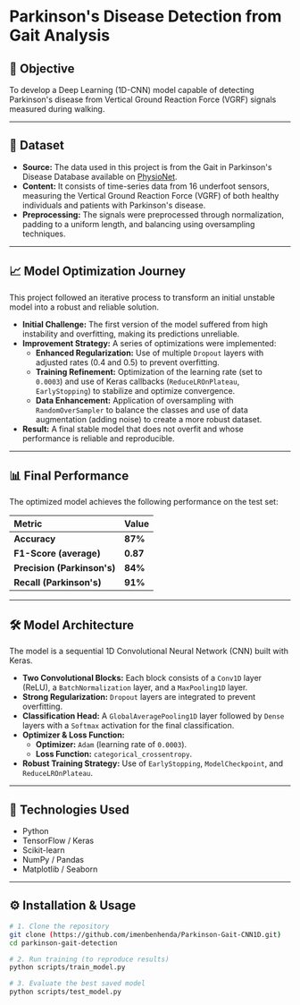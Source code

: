 # Parkinson's Disease Detection from Gait Analysis

## 🎯 Objective
To develop a Deep Learning (1D-CNN) model capable of detecting Parkinson's disease from Vertical Ground Reaction Force (VGRF) signals measured during walking.

---

## 💾 Dataset
* **Source:** The data used in this project is from the Gait in Parkinson's Disease Database available on [PhysioNet](https://physionet.org/content/gaitpdb/1.0.0/).
* **Content:** It consists of time-series data from 16 underfoot sensors, measuring the Vertical Ground Reaction Force (VGRF) of both healthy individuals and patients with Parkinson's disease.
* **Preprocessing:** The signals were preprocessed through normalization, padding to a uniform length, and balancing using oversampling techniques.

---

## 📈 Model Optimization Journey
This project followed an iterative process to transform an initial unstable model into a robust and reliable solution.

* **Initial Challenge:** The first version of the model suffered from high instability and overfitting, making its predictions unreliable.
* **Improvement Strategy:** A series of optimizations were implemented:
    * **Enhanced Regularization:** Use of multiple `Dropout` layers with adjusted rates (0.4 and 0.5) to prevent overfitting.
    * **Training Refinement:** Optimization of the learning rate (set to `0.0003`) and use of Keras callbacks (`ReduceLROnPlateau`, `EarlyStopping`) to stabilize and optimize convergence.
    * **Data Enhancement:** Application of oversampling with `RandomOverSampler` to balance the classes and use of data augmentation (adding noise) to create a more robust dataset.
* **Result:** A final stable model that does not overfit and whose performance is reliable and reproducible.

---

## 📊 Final Performance
The optimized model achieves the following performance on the test set:

| Metric                 | Value   |
| :--------------------- | :------ |
| **Accuracy** | **87%** |
| **F1-Score (average)** | **0.87**|
| **Precision (Parkinson's)** | **84%** |
| **Recall (Parkinson's)** | **91%** |

---

## 🛠️ Model Architecture
The model is a sequential 1D Convolutional Neural Network (CNN) built with Keras.

* **Two Convolutional Blocks:** Each block consists of a `Conv1D` layer (ReLU), a `BatchNormalization` layer, and a `MaxPooling1D` layer.
* **Strong Regularization:** `Dropout` layers are integrated to prevent overfitting.
* **Classification Head:** A `GlobalAveragePooling1D` layer followed by `Dense` layers with a `Softmax` activation for the final classification.
* **Optimizer & Loss Function:**
    * **Optimizer:** `Adam` (learning rate of `0.0003`).
    * **Loss Function:** `categorical_crossentropy`.
* **Robust Training Strategy:** Use of `EarlyStopping`, `ModelCheckpoint`, and `ReduceLROnPlateau`.

---

## 🚀 Technologies Used
* Python
* TensorFlow / Keras
* Scikit-learn
* NumPy / Pandas
* Matplotlib / Seaborn

---

## ⚙️ Installation & Usage
```bash
# 1. Clone the repository
git clone (https://github.com/imenbenhenda/Parkinson-Gait-CNN1D.git)
cd parkinson-gait-detection

# 2. Run training (to reproduce results)
python scripts/train_model.py

# 3. Evaluate the best saved model
python scripts/test_model.py
